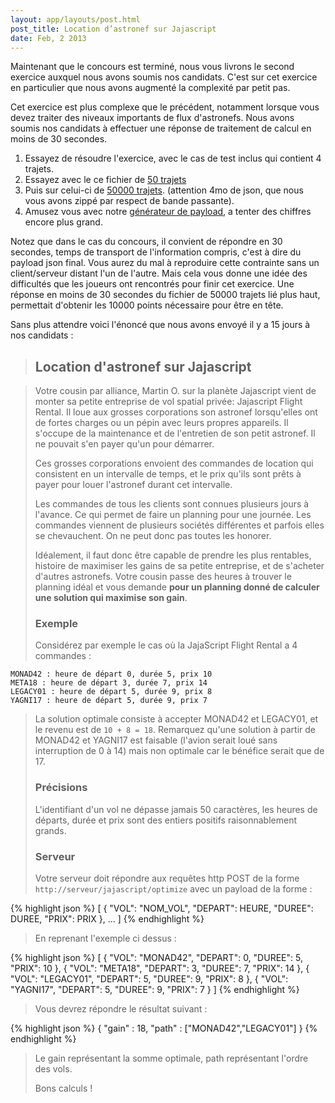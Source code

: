```yaml
---
layout: app/layouts/post.html
post_title: Location d’astronef sur Jajascript
date: Feb, 2 2013
---
```


Maintenant que le concours est terminé, nous vous livrons le second exercice auxquel nous avons soumis nos candidats. C'est sur cet exercice en particulier que nous avons augmenté la complexité par petit pas.

Cet exercice est plus complexe que le précédent, notamment lorsque vous devez traiter des niveaux importants de flux d'astronefs. Nous avons soumis nos candidats à effectuer une réponse de traitement de calcul en moins de 30 secondes.

1. Essayez de résoudre l'exercice, avec le cas de test inclus qui contient 4 trajets.
2. Essayez avec le ce fichier de [50 trajets](http://code-story.net/data/jajascript-50.zip)
3. Puis sur celui-ci de [50000 trajets](http://code-story.net/data/jajascript-10k.zip). (attention 4mo de json, que nous vous avons zippé par respect de bande passante).
4. Amusez vous avec notre [générateur de payload](https://github.com/CodeStory/jajascript-generator), a tenter des chiffres encore plus grand.

Notez que dans le cas du concours, il convient de répondre en 30 secondes, temps de transport de l'information compris, c'est à dire du payload json final. Vous aurez du mal à reproduire cette contrainte sans un client/serveur distant l'un de l'autre. Mais cela vous donne une idée des difficultés que les joueurs ont rencontrés pour finir cet exercice. Une réponse en moins de 30 secondes du fichier de 50000 trajets lié plus haut, permettait d'obtenir les 10000 points nécessaire pour être en tête.

Sans plus attendre voici l'énoncé que nous avons envoyé il y a 15 jours à nos candidats :

> ## Location d'astronef sur Jajascript

> Votre cousin par alliance, Martin O. sur la planète Jajascript vient de monter sa petite entreprise de vol spatial privée: Jajascript Flight Rental. Il loue aux grosses corporations son astronef lorsqu'elles ont de fortes charges ou un pépin avec leurs propres appareils. Il s'occupe de la maintenance et de l'entretien de son petit astronef. Il ne pouvait s'en payer qu'un pour démarrer.
> 
> Ces grosses corporations envoient des commandes de location qui consistent en un intervalle de temps, et le prix qu'ils sont prêts à payer pour louer l'astronef durant cet intervalle.
> 
> Les commandes de tous les clients sont connues plusieurs jours à l'avance. Ce qui permet de faire un planning pour une journée.
> Les commandes viennent de plusieurs sociétés différentes et parfois elles se chevauchent. On ne peut donc pas toutes les honorer.
> 
> Idéalement, il faut donc être capable de prendre les plus rentables, histoire de maximiser les gains de sa petite entreprise, et de s'acheter d'autres astronefs.
> Votre cousin passe des heures à trouver le planning idéal et vous demande **pour un planning donné de calculer une solution qui maximise son gain**.
> 
> ### Exemple
> 
> Considérez par exemple le cas où la JajaScript Flight Rental a 4 commandes :
> 

    MONAD42 : heure de départ 0, durée 5, prix 10
    META18 : heure de départ 3, durée 7, prix 14
    LEGACY01 : heure de départ 5, durée 9, prix 8
    YAGNI17 : heure de départ 5, durée 9, prix 7

> 
> La solution optimale consiste à accepter MONAD42 et LEGACY01, et le revenu est de `10 + 8 = 18`. Remarquez qu'une solution à partir de MONAD42 et YAGNI17 est faisable (l'avion serait loué sans interruption de 0 à 14) mais non optimale car le bénéfice serait que de 17.
> 
> ### Précisions
> 
> L'identifiant d'un vol ne dépasse jamais 50 caractères, les heures de départs, durée et prix sont des entiers positifs raisonnablement grands.
> 
> ### Serveur
> 
> Votre serveur doit répondre aux requêtes http POST de la forme `http://serveur/jajascript/optimize` avec un payload de la forme :
> 
{% highlight json %}
  [
    { "VOL": "NOM_VOL", "DEPART": HEURE, "DUREE": DUREE, "PRIX": PRIX }, ...
  ]
{% endhighlight %}
>
>En reprenant l'exemple ci dessus :
>
{% highlight json %}
  [
    { "VOL": "MONAD42", "DEPART": 0, "DUREE": 5, "PRIX": 10 },
    { "VOL": "META18", "DEPART": 3, "DUREE": 7, "PRIX": 14 },
    { "VOL": "LEGACY01", "DEPART": 5, "DUREE": 9, "PRIX": 8 },
    { "VOL": "YAGNI17", "DEPART": 5, "DUREE": 9, "PRIX": 7 }
  ]
{% endhighlight %}
>
>Vous devrez répondre le résultat suivant :
>
{% highlight json %}
    {
      "gain" : 18,
      "path" : ["MONAD42","LEGACY01"]
    }
{% endhighlight %}
>
>Le gain représentant la somme optimale, path représentant l'ordre des vols.
>
>Bons calculs !
